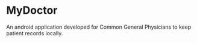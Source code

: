 # MyDoctor
An android application developed for Common General Physicians to keep patient records locally.


